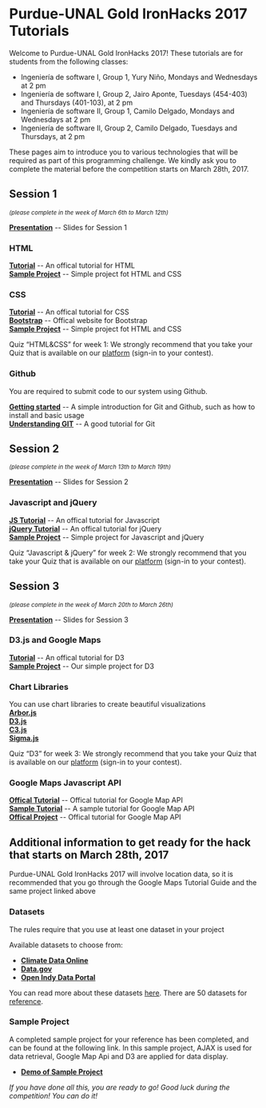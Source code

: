# Purdue-UNAL Gold IronHacks 2017 Tutorials    

Welcome to Purdue-UNAL Gold IronHacks 2017! These tutorials are for students from the following classes: 
- Ingeniería de software I, Group 1, Yury Niño, Mondays and Wednesdays at 2 pm
- Ingeniería de software I, Group 2, Jairo Aponte, Tuesdays (454-403) and Thursdays (401-103), at 2 pm
- Ingeniería de software II, Group 1, Camilo Delgado, Mondays and Wednesdays at 2 pm
- Ingeniería de software II, Group 2, Camilo Delgado, Tuesdays and Thursdays, at 2 pm

These pages aim to introduce you to various technologies that will be required as part of this programming challenge. We kindly ask you to complete the material before the competition starts on March 28th, 2017. 

## Session 1 
<i><small>(please complete in the week of March 6th to March 12th)</small></i>

**[Presentation](https://drive.google.com/open?id=1sjZ7yVoA8M6EfXRO4h6GFP1okMIr7p5Lpackdnl8n3E)** -- Slides for Session 1
### HTML
**[Tutorial](http://www.w3schools.com/html)** -- An offical tutorial for HTML<br>
**[Sample Project](session1/html&css)** -- Simple project fot HTML and CSS<br>

### CSS
**[Tutorial](http://www.w3schools.com/css/)** -- An offical tutorial for CSS<br>
**[Bootstrap](http://getbootstrap.com/)** -- Offical website for Bootstrap<br>
**[Sample Project](session1/html&css)** -- Simple project fot HTML and CSS<br>

Quiz “HTML&CSS” for week 1: We strongly recommend that you take your Quiz that is available on our [platform](http://www.ironhacks.com) (sign-in to your contest).<br>

### Github

You are required to submit code to our system using Github. <br>


**[Getting started](session1/Github/Github-Tutorial.md)** -- A simple introduction for Git and Github, such as how to install and basic usage<br>
**[Understanding GIT](https://www.atlassian.com/git/tutorials/what-is-git)** -- A good tutorial for Git

## Session 2 
<small><i>(please complete in the week of March 13th to March 19th)</i></small>

**[Presentation](https://drive.google.com/open?id=1xUv4yT7R2p2yTVoSPS5-doPx6DvBAZrDcvqupxrAHSI)** -- Slides for Session 2

### Javascript and jQuery
**[JS Tutorial](http://www.w3schools.com/js/)** -- An offical tutorial for Javascript<br>
**[jQuery Tutorial](http://www.w3schools.com/jquery/)** -- An offical tutorial for jQuery<br>
**[Sample Project](session2/)** -- Simple project for Javascript and jQuery<br>

Quiz “Javascript & jQuery” for week 2: We strongly recommend that you take your Quiz that is available on our [platform](http://www.ironhacks.com) (sign-in to your contest). 

## Session 3 
<small><i>(please complete in the week of March 20th to March 26th)</i></small>

**[Presentation](https://drive.google.com/open?id=1lNHrUUyLdcfl8Mo5BYv1_XlG9UBxfwl_z0GNYqgRc0M)** -- Slides for Session 3

### D3.js and Google Maps
**[Tutorial](https://github.com/d3/d3/wiki)** -- An offical tutorial for D3<br> 
**[Sample Project](session3/D3_tutorial)** -- Our simple project for D3<br>


### Chart Libraries
You can use chart libraries to create beautiful visualizations <br>
**[Arbor.js](http://arborjs.org)** <br>
**[D3.js](http://d3js.org)**<br>
**[C3.js](http://c3js.org)**<br>
**[Sigma.js](http://sigmajs.org)**<br>

Quiz “D3” for week 3: We strongly recommend that you take your Quiz that is available on our [platform](http://www.ironhacks.com) (sign-in to your contest). 

### Google Maps Javascript API
**[Offical Tutorial](https://developers.google.com/maps/documentation/javascript/tutorial)** -- Offical tutorial for Google Map API<br>
**[Sample Tutorial](session3/GoogleMap/Google-Maps-Tutorial.md)** -- A sample tutorial for Google Map API <br>
**[Offical Project](https://developers.google.com/maps/documentation/javascript/earthquakes)** -- Offical tutorial for Google Map API<br>

## Additional information to get ready for the hack that starts on March 28th, 2017

Purdue-UNAL Gold IronHacks 2017 will involve location data, so it is recommended that you go through the Google Maps Tutorial Guide and the same project linked above

### Datasets

The rules require that you use at least one dataset in your project

Available datasets to choose from:
- **[Climate Data Online](https://www.ncdc.noaa.gov/cdo-web)**
- **[Data.gov](https://www.data.gov)**
- **[Open Indy Data Portal](http://data.indy.gov/)**

You can read more about these datasets [here](Datasets.md). There are 50 datasets for [reference](https://www.dropbox.com/s/tpi9q8u88otuc7k/Chicagohousingrental.docx?dl=0).


### Sample Project    

A completed sample project for your reference has been completed, and can be found at the following link. In this sample project, AJAX is used for data retrieval, Google Map Api and D3 are applied for data display. 

- **[Demo of Sample Project](http://rawgit.com/goldironhack/2017-Purdue-UNAL-IronHack-Tutorials/master/sample_project/2017-Purdue-UNAL-IronHacks-Tutorial-Project.html)**

<i>If you have done all this, you are ready to go! Good luck during the competition! You can do it! </i>
